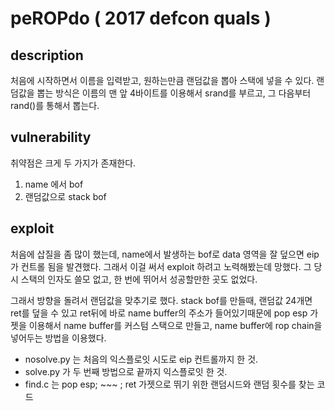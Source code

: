 # peROPdo ( 2017 defcon quals )

## description

처음에 시작하면서 이름을 입력받고, 원하는만큼 랜덤값을 뽑아 스택에 넣을 수 있다.
랜덤값을 뽑는 방식은 이름의 맨 앞 4바이트를 이용해서 srand를 부르고, 그 다음부터 rand()를 통해서 뽑는다.

## vulnerability

취약점은 크게 두 가지가 존재한다.
1. name 에서 bof
2. 랜덤값으로 stack bof

## exploit

처음에 삽질을 좀 많이 했는데, name에서 발생하는 bof로 data 영역을 잘 덮으면 eip가 컨트롤 됨을 발견했다. 그래서 이걸 써서 exploit 하려고 노력해봤는데 망했다. 그 당시 스택의 인자도 쓸모 없고, 한 번에 뛰어서 성공할만한 곳도 없었다.

그래서 방향을 돌려서 랜덤값을 맞추기로 했다. stack bof를 만들때, 랜덤값 24개면 ret를 덮을 수 있고 ret뒤에 바로 name buffer의 주소가 들어있기때문에 pop esp 가젯을 이용해서 name buffer를 커스텀 스택으로 만들고, name buffer에 rop chain을 넣어두는 방법을 이용했다.

* nosolve.py 는 처음의 익스플로잇 시도로 eip 컨트롤까지 한 것.
* solve.py 가 두 번째 방법으로 끝까지 익스플로잇 한 것.
* find.c 는 pop esp; ~~~ ; ret 가젯으로 뛰기 위한 랜덤시드와 랜덤 횟수를 찾는 코드

